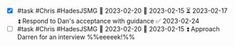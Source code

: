 - [x] #task #Chris #HadesJSMG 📅 2023-02-20 🛫 2023-02-15 ⏳ 2023-02-17 ⏫ Respond to Dan's acceptance with guidance ✅ 2023-02-24
- [ ] #task #Chris #HadesJSMG 📅 2023-02-20 🛫 2023-02-15 ⏫ Approach Darren for an interview %%eeeeek!%%